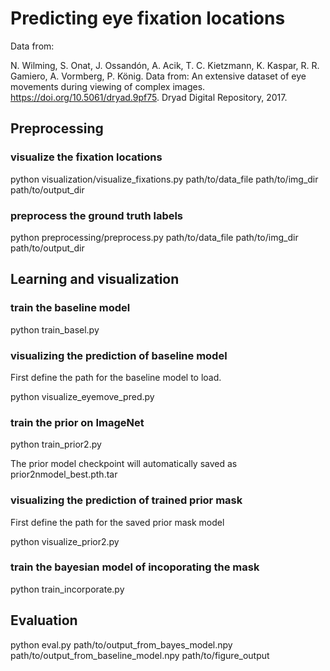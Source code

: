 # Predicting eye fixation locations

Data from:

N. Wilming, S. Onat, J. Ossandón, A. Acik, T. C. Kietzmann, K. Kaspar, R. R. Gamiero, A. Vormberg, P. König. Data from: An extensive dataset of eye movements during viewing of complex images. https://doi.org/10.5061/dryad.9pf75. Dryad Digital Repository, 2017.


## Preprocessing 

### visualize the fixation locations

python visualization/visualize_fixations.py path/to/data_file path/to/img_dir path/to/output_dir

### preprocess the ground truth labels

python preprocessing/preprocess.py path/to/data_file path/to/img_dir path/to/output_dir


## Learning and visualization

### train the baseline model

python train_basel.py

### visualizing the prediction of baseline model

First define the path for the baseline model to load.

python visualize_eyemove_pred.py

### train the prior on ImageNet

python train_prior2.py

The prior model checkpoint will automatically saved as prior2nmodel_best.pth.tar

### visualizing the prediction of trained prior mask
First define the path for the saved prior mask model

python visualize_prior2.py

### train the bayesian model of incoporating the mask

python train_incorporate.py


## Evaluation

python eval.py path/to/output_from_bayes_model.npy path/to/output_from_baseline_model.npy path/to/figure_output
